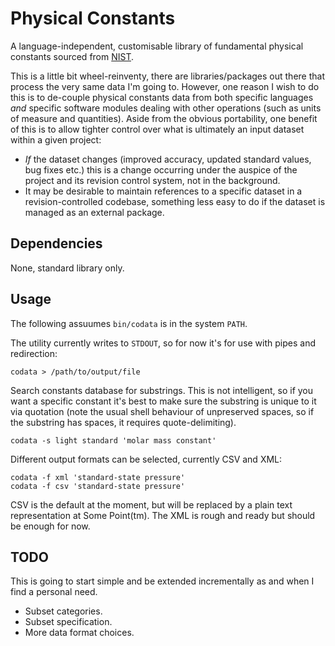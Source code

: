 Physical Constants
==================

A language-independent, customisable library of fundamental physical
constants sourced from [NIST](http://physics.nist.gov/cuu/Constants/).

This is a little bit wheel-reinventy, there are libraries/packages out
there that process the very same data I'm going to. However, one
reason I wish to do this is to de-couple physical constants data from
both specific languages *and* specific software modules dealing with
other operations (such as units of measure and quantities). Aside from
the obvious portability, one benefit of this is to allow tighter
control over what is ultimately an input dataset within a given 
project:

  - *If* the dataset changes (improved accuracy, updated standard
	values, bug fixes etc.) this is a change occurring under the
	auspice of the project and its revision control system, not in the
	background.
  - It may be desirable to maintain references to a specific dataset
    in a revision-controlled codebase, something less easy to do if
	the dataset is managed as an external package.

Dependencies
------------

None, standard library only.

Usage
-----

The following assuumes `bin/codata` is in the system `PATH`.

The utility currently writes to `STDOUT`, so for now it's for use with
pipes and redirection:

	codata > /path/to/output/file

Search constants database for substrings. This is not intelligent, so
if you want a specific constant it's best to make sure the substring
is unique to it via quotation (note the usual shell behaviour of
unpreserved spaces, so if the substring has spaces, it requires
quote-delimiting).

	codata -s light standard 'molar mass constant'

Different output formats can be selected, currently CSV and XML:

	codata -f xml 'standard-state pressure'
	codata -f csv 'standard-state pressure'

CSV is the default at the moment, but will be replaced by a plain text
representation at Some Point(tm). The XML is rough and ready but
should be enough for now.

TODO
----

This is going to start simple and be extended incrementally as and
when I find a personal need.

  - Subset categories.
  - Subset specification.
  - More data format choices.


